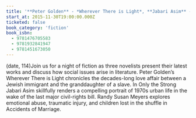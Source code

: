```yaml
---
title: '**Peter Golden** - *Wherever There is Light*, **Jabari Asim** - *Only the Strong*, **Randy Susan Meyers** - *Accidents of Marriage*'
start_at: 2015-11-30T19:00:00.000Z
ticketed: false
book_category: 'fiction'
book_isbn:
  - 9781476705583
  - 9781932841947
  - 9781451673050
---
```

(date, 114)Join us for a night of fiction as three novelists present their latest works and discuss how social issues arise in literature. Peter Golden’s Wherever There is Light chronicles the decades-long love affair between a Jewish immigrant and the granddaughter of a slave. In Only the Strong Jabari Asim skillfully renders a compelling portrait of 1970s urban life in the wake of the last major civil-rights bill. Randy Susan Meyers explores emotional abuse, traumatic injury, and children lost in the shuffle in Accidents of Marriage.
